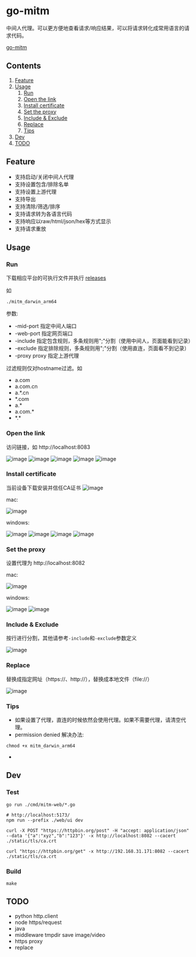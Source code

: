 # go-mitm

中间人代理。可以更方便地查看请求/响应结果，可以将请求转化成常用语言的请求代码。

[go-mitm](https://github.com/lizongying/go-mitm)

## Contents

1. [Feature](#Feature)
2. [Usage](#Usage)
    1. [Run](#Run)
    2. [Open the link](#Open-the-link)
    3. [Install certificate](#Install-certificate)
    4. [Set the proxy](#Set-the-proxy)
    5. [Include & Exclude](#Include--Exclude)
    6. [Replace](#Replace)
    7. [Tips](#Tips)
3. [Dev](#Dev)
4. [TODO](#TODO)

## Feature

* 支持启动/关闭中间人代理
* 支持设置包含/排除名单
* 支持设置上游代理
* 支持导出
* 支持清除/筛选/排序
* 支持请求转为各语言代码
* 支持响应以raw/html/json/hex等方式显示
* 支持请求重放

## Usage

### Run

下载相应平台的可执行文件并执行 [releases](https://github.com/lizongying/go-mitm/releases/)

如

```shell
./mitm_darwin_arm64

```

参数:

* -mid-port 指定中间人端口
* -web-port 指定网页端口
* -include 指定包含规则，多条规则用";"分割（使用中间人，页面能看到记录）
* -exclude 指定排除规则，多条规则用";"分割（使用直连，页面看不到记录）
* -proxy proxy 指定上游代理

过滤规则仅对hostname过滤。如

* a.com
* a.com.cn
* a.*.cn
* *.com
* a.*
* a.com.*
* \*.*

### Open the link

访问链接，如 http://localhost:8083

![image](./screenshot/img.png)
![image](./screenshot/img_1.png)
![image](./screenshot/img_4.png)
![image](./screenshot/img_2.png)
![image](./screenshot/img_3.png)

### Install certificate

当前设备下载安装并信任CA证书
![image](./screenshot/img_14.png)

mac:

![image](./screenshot/img_5.png)

windows:

![image](./screenshot/img_7.png)
![image](./screenshot/img_8.png)
![image](./screenshot/img_9.png)
![image](./screenshot/img_10.png)

### Set the proxy

设置代理为 http://localhost:8082

mac:

![image](./screenshot/img_6.png)

windows:

![image](./screenshot/img_12.png)
![image](./screenshot/img_13.png)

### Include & Exclude

按行进行分割，其他请参考`-include`和`-exclude`参数定义

![image](./screenshot/img_11.png)

### Replace

替换成指定网址（https://、http://），替换成本地文件（file://）

![image](./screenshot/img_15.png)

### Tips

* 如果设置了代理，直连的时候依然会使用代理。如果不需要代理，请清空代理。
* permission denied 解决办法:

```shell
chmod +x mitm_darwin_arm64
```

*

## Dev

### Test

```shell
go run ./cmd/mitm-web/*.go

# http://localhost:5173/
npm run --prefix ./web/ui dev

curl -X POST "https://httpbin.org/post" -H "accept: application/json" --data '{"a":"xyz","b":"123"}' -x http://localhost:8082 --cacert ./static/tls/ca.crt

curl "https://httpbin.org/get" -x http://192.168.31.171:8082 --cacert ./static/tls/ca.crt

```

### Build

```shell
make
```

## TODO

* python http.client
* node https/request
* java
* middleware tmpdir save image/video
* https proxy
* replace
